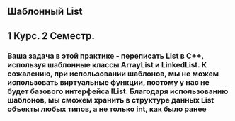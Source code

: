 ## Шаблонный List
## 1 Курс. 2 Семестр.
### Ваша задача в этой практике - переписать List в С++, используя шаблонные классы ArrayList<T> и LinkedList<T>. К сожалению, при использовании шаблонов, мы не можем использовать виртуальные функции, поэтому у нас не будет базового интерфейса IList. Благодаря использованию шаблонов, мы сможем хранить в структуре данных List объекты любых типов, а не только int, как было ранее